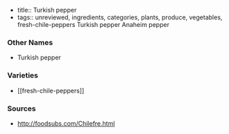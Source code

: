 - title:: Turkish pepper
- tags:: unreviewed, ingredients, categories, plants, produce, vegetables, fresh-chile-peppers
Turkish pepper Anaheim pepper

### Other Names

* Turkish pepper

### Varieties

* [[fresh-chile-peppers]]

### Sources
* http://foodsubs.com/Chilefre.html
